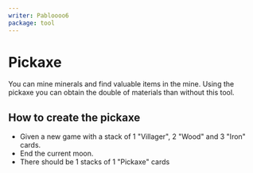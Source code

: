 ```yaml
---
writer: Pabloooo6
package: tool
---
```


# Pickaxe

You can mine minerals and find valuable items in the mine.
Using the pickaxe you can obtain the double of materials than without this tool.

## How to create the pickaxe

 * Given a new game with a stack of 1 "Villager", 2 "Wood" and 3 "Iron" cards.
 * End the current moon.
 * There should be 1 stacks of 1 "Pickaxe" cards

